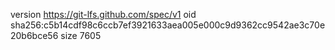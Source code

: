 version https://git-lfs.github.com/spec/v1
oid sha256:c5b14cdf98c6ccb7ef3921633aea005e000c9d9362cc9542ae3c70e20b6bce56
size 7605
